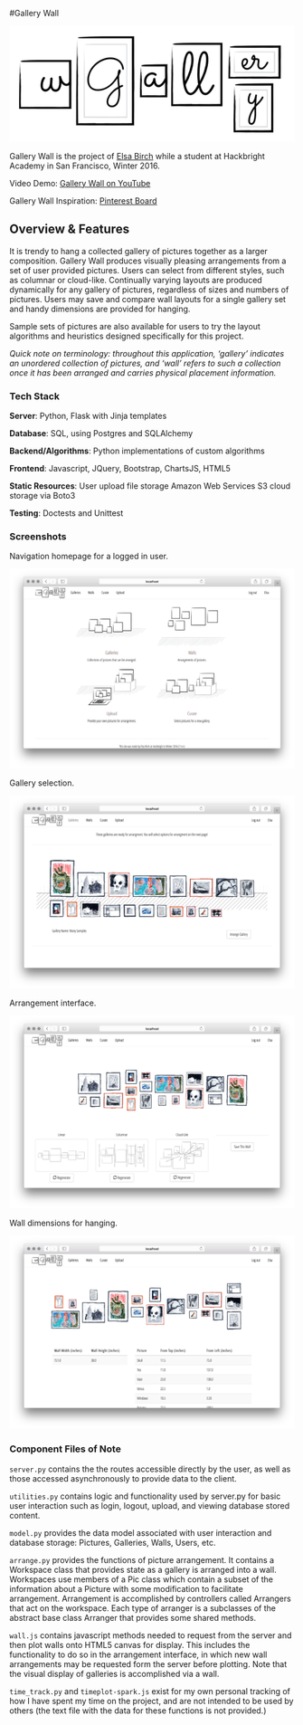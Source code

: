 
#Gallery Wall 

![gwlogo](/docs/gw_logo.png)

Gallery Wall is the project of [Elsa Birch](http://www.elsabirch.com) while a student at Hackbright Academy in San Francisco, Winter 2016.

Video Demo: [Gallery Wall on YouTube](https://youtu.be/rxYJag2KfYA)

Gallery Wall Inspiration: [Pinterest Board](https://www.pinterest.com/elsa_birch/gallery-walls/)

## Overview & Features

It is trendy to hang a collected gallery of pictures together as a larger composition. Gallery Wall produces visually pleasing arrangements from a set of user provided pictures. Users can select from different styles, such as columnar or cloud-like. Continually varying layouts are produced dynamically for any gallery of pictures, regardless of sizes and numbers of pictures.  Users may save and compare wall layouts for a single gallery set and handy dimensions are provided for hanging.

Sample sets of pictures are also available for users to try the layout algorithms and heuristics designed specifically for this project.

*Quick note on terminology:  throughout this application, ‘gallery’ indicates an unordered collection of pictures, and ‘wall’ refers to such a collection once it has been arranged and carries physical placement information.*

### Tech Stack

**Server**: Python, Flask with Jinja templates

**Database**: SQL, using Postgres and SQLAlchemy

**Backend/Algorithms**: Python implementations of custom algorithms

**Frontend**: Javascript, JQuery, Bootstrap, ChartsJS, HTML5

**Static Resources**: User upload file storage Amazon Web Services S3 cloud storage via Boto3

**Testing**: Doctests and Unittest

### Screenshots

Navigation homepage for a logged in user.

![navhome](/docs/navigation-screenshot.png)

Gallery selection.

![arrange](/docs/galleries-screenshot.png)

Arrangement interface.

![arrange](/docs/arrange-screenshot.png)

Wall dimensions for hanging.

![dimensions](/docs/dimensions-screenshot.png)


### Component Files of Note

`server.py` contains the the routes accessible directly by the user, as well as those accessed asynchronously to provide data to the client.

`utilities.py` contains logic and functionality used by server.py for basic user interaction such as login, logout, upload, and viewing database stored content.

`model.py` provides the data model associated with user interaction and database storage: Pictures, Galleries, Walls, Users, etc.

`arrange.py` provides the functions of picture arrangement. It contains a Workspace class that provides state as a gallery is arranged into a wall.  Workspaces use members of a Pic class which contain a subset of the information about a Picture with some modification to facilitate arrangement. Arrangement is accomplished by controllers called Arrangers that act on the workspace. Each type of arranger is a subclasses of the abstract base class Arranger that provides some shared methods.

`wall.js` contains javascript methods needed to request from the server and then plot walls onto HTML5 canvas for display.  This includes the functionality to do so in the arrangement interface, in which new wall arrangements may be requested form the server before plotting. Note that the visual display of galleries is accomplished via a wall.

`time_track.py` and `timeplot-spark.js` exist for my own personal tracking of how I have spent my time on the project, and are not intended to be used by others (the text file with the data for these functions is not provided.)


<!--
### Try it Locally

Still very much a work in progress! But if you'd like to try running the app locally, these steps may help.  This is not meant to be a full step-by-step guide yet, but just a quick to-do list for users already familiar with the required tasks.

1. Create virtualenv using requirements.txt and activate it

2. Install Postgres and create a psql database called gallerywall

3. You can use the sample images provided in this repo locally without any changes. (Updates here and to the code itself are on their way to allow this without any modifications to imports etc)

4. Run seed_database.py

5. Run server.py

6. Head to "http://localhost:5000/" in your browser!

### Setup for Upload to AWS S3

If upload to AWS S3 is desired, you will need to create an account and an S3 bucket with a folder that is publically readable, then create a secrets.py or otherwise source these to your environment:
	
	import os
	
	# Flask app secret key
	os.environ['FLASK_APP_SECRET_KEY'] = "notforyou"

	# Parameters needed by boto3 to access your S3 bucket
	# Required by boto3 as the variable names below
	os.environ['AWS_ACCESS_KEY_ID'] = "SECRET-STUFF-GOES-HERE"
	os.environ['AWS_SECRET_ACCESS_KEY'] = "NOT-FOR-SHARING"
	os.environ['AWS_DEFAULT_REGION'] = "MORE-STUFF"
	# Used by server as settings, these names not directly required by boto
	os.environ['AWS_S3_BUCKET'] = 'yourbucket'
	os.environ['AWS_S3_FOLDER'] = 'yourfolder'

	-->